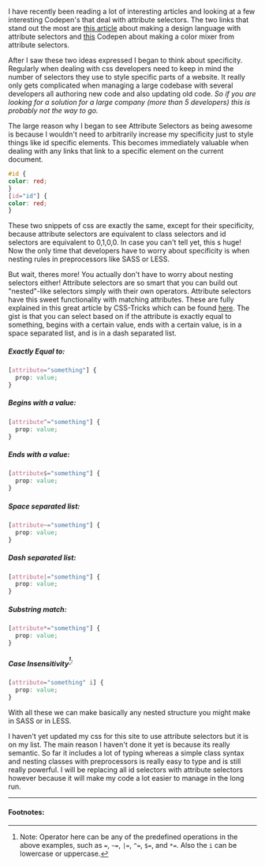 
I have recently been reading a lot of interesting articles and looking at a few interesting Codepen's that deal with attribute selectors. The two links that stand out the most are <a href="https://css-tricks.com/weird-design-languages-with-attributes/">this article</a> about making a design language with attribute selectors and <a href="http://codepen.io/alexzaworski/pen/xOBmXP">this</a> Codepen about making a color mixer from attribute selectors.

After I saw these two ideas expressed I began to think about specificity. Regularly when dealing with css developers need to keep in mind the number of selectors they use to style specific parts of a website. It really only gets complicated when managing a large codebase with several developers all authoring new code and also updating old code. <em>So if you are looking for a solution for a large company (more than 5 developers) this is probably not the way to go.</em>

The large reason why I began to see Attribute Selectors as being awesome is because I wouldn't need to arbitrarily increase my specificity just to style things like id specific elements. This becomes immediately valuable when dealing with any links that link to a specific element on the current document.

```CSS
#id {
color: red;
}
[id="id"] {
color: red;
}
```

These two snippets of css are exactly the same, except for their specificity, because attribute selectors are equivalent to class selectors and id selectors are equivalent to 0,1,0,0. In case you can't tell yet, this s huge! Now the only time that developers have to worry about specificity is when nesting rules in preprocessors like SASS or LESS.

But wait, theres more! You actually don't have to worry about nesting selectors either! Attribute selectors are so smart that you can build out "nested"-like selectors simply with their own operators. Attribute selectors have this sweet functionality with matching attributes. These are fully explained in this great article by CSS-Tricks which can be found <a href="https://css-tricks.com/attribute-selectors/">here</a>. The gist is that you can select based on if the attribute is exactly equal to something, begins with a certain value, ends with a certain value, is in a space separated list, and is in a dash separated list.

##### Exactly Equal to:
```css
[attribute="something"] {
  prop: value;
}
```

##### Begins with a value:
```css
[attribute^="something"] {
  prop: value;
}
```

##### Ends with a value:
```css
[attribute$="something"] {
  prop: value;
}
```

##### Space separated list:
```css
[attribute~="something"] {
  prop: value;
}
```
##### Dash separated list:
```css
[attribute|="something"] {
  prop: value;
}
```

##### Substring match:
```css
[attribute*="something"] {
  prop: value;
}
```
##### Case Insensitivity<sup>[^1]:
```css
[attribute="something" i] {
  prop: value;
}
```

With all these we can make basically any nested structure you might make in SASS or in LESS.

I haven't yet updated my css for this site to use attribute selectors but it is on my list. The main reason I haven't done it yet is because its really semantic. So far it includes a lot of typing whereas a simple class syntax and nesting classes with preprocessors is really easy to type and is still really powerful. I will be replacing all id selectors with attribute selectors however because it will make my code a lot easier to manage in the long run.

----
#### Footnotes:
[^1]:Note: Operator here can be any of the predefined operations in the above examples, such as `=`, `~=`, `|=`, `^=`, `$=`, and `*=`. Also the `i` can be lowercase or uppercase.
